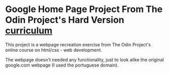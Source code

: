 Google Home Page Project From The Odin Project's Hard Version [curriculum](http://www.theodinproject.com/web-development-101/html-css)
=========================

This project is a webpage recreation exercise from The Odin Project's online course on html/css - web development.

The webpage doesn't needed any functionality, just to look alike the original google.com webpage (I used the portuguese domain).